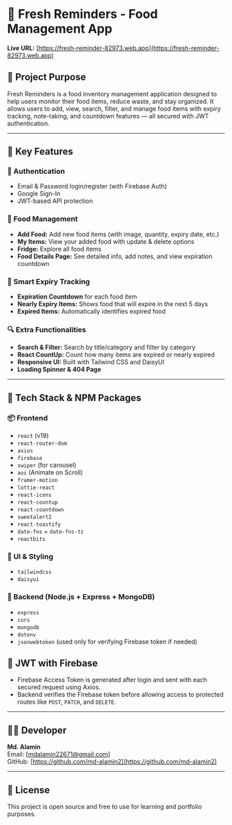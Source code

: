 # 🧊 Fresh Reminders - Food Management App

**Live URL:** [https://fresh-reminder-82973.web.app](https://fresh-reminder-82973.web.app)

## 📌 Project Purpose

Fresh Reminders is a food inventory management application designed to help users monitor their food items, reduce waste, and stay organized. It allows users to add, view, search, filter, and manage food items with expiry tracking, note-taking, and countdown features — all secured with JWT authentication.

---

## 🚀 Key Features

### 🔐 Authentication
- Email & Password login/register (with Firebase Auth)
- Google Sign-In
- JWT-based API protection

### 🧾 Food Management
- **Add Food:** Add new food items (with image, quantity, expiry date, etc.)
- **My Items:** View your added food with update & delete options
- **Fridge:** Explore all food items
- **Food Details Page:** See detailed info, add notes, and view expiration countdown

### 🧠 Smart Expiry Tracking
- **Expiration Countdown** for each food item
- **Nearly Expiry Items:** Shows food that will expire in the next 5 days
- **Expired Items:** Automatically identifies expired food

### 🔍 Extra Functionalities
- **Search & Filter:** Search by title/category and filter by category
- **React CountUp:** Count how many items are expired or nearly expired
- **Responsive UI:** Built with Tailwind CSS and DaisyUI
- **Loading Spinner & 404 Page**

---

## 🧩 Tech Stack & NPM Packages

### 📦 Frontend
- `react` (v19)
- `react-router-dom`
- `axios`
- `firebase`
- `swiper` (for carousel)
- `aos` (Animate on Scroll)
- `framer-motion`
- `lottie-react`
- `react-icons`
- `react-countup`
- `react-countdown`
- `sweetalert2`
- `react-toastify`
- `date-fns` + `date-fns-tz`
- `reactbits`

### 🎨 UI & Styling
- `tailwindcss`
- `daisyui`

### 🔧 Backend (Node.js + Express + MongoDB)
- `express`
- `cors`
- `mongodb`
- `dotenv`
- `jsonwebtoken` (used only for verifying Firebase token if needed)

## 🔐 JWT with Firebase

- Firebase Access Token is generated after login and sent with each secured request using Axios.
- Backend verifies the Firebase token before allowing access to protected routes like `POST`, `PATCH`, and `DELETE`.

---

## 👨‍💻 Developer

**Md. Alamin**  
Email: [mdalamin22671@gmail.com]  
GitHub: [https://github.com/md-alamin2](https://github.com/md-alamin2)

---

## 📎 License

This project is open source and free to use for learning and portfolio purposes.
